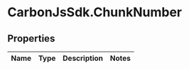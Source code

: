 # CarbonJsSdk.ChunkNumber

## Properties

Name | Type | Description | Notes
------------ | ------------- | ------------- | -------------


